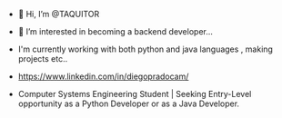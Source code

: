 - 👋 Hi, I’m @TAQUITOR
- 👀 I’m interested in becoming a backend developer...
-  I'm currently working with both python and java languages , making projects etc..
- https://www.linkedin.com/in/diegopradocam/

- Computer Systems Engineering Student | Seeking Entry-Level opportunity as a Python Developer or as a Java Developer.

